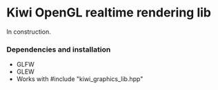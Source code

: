 # Kiwi OpenGL realtime rendering lib
In construction.

### Dependencies and installation
- GLFW
- GLEW
- Works with #include "kiwi_graphics_lib.hpp"
